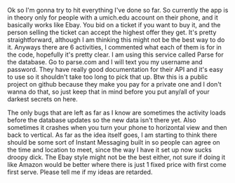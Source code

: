 Ok so I'm gonna try to hit everything I've done so far. So currently the app is in theory only for people with a umich.edu account on their phone, and it basically works like Ebay. You bid on a ticket if you want to buy it, and the person selling the ticket can accept the highest offer they get. It's pretty straightforward, although I am thinking this might not be the best way to do it. Anyways there are 6 activities, I commented what each of them is for in the code, hopefully it's pretty clear. I am using this service called Parse for the database. Go to parse.com and I will text you my username and password. They have really good documentation for their API and it's easy to use so it shouldn't take too long to pick that up. Btw this is a public project on github because they make you pay for a private one and I don't wanna do that, so just keep that in mind before you put any/all of your darkest secrets on here.

The only bugs that are left as far as I know are sometimes the activity loads before the database updates so the new data isn't there yet. Also sometimes it crashes when you turn your phone to horizontal view and then back to vertical. As far as the idea itself goes, I am starting to think there should be some sort of Instant Messaging built in so people can agree on the time and location to meet, since the way I have it set up now sucks droopy dick. The Ebay style might not be the best either, not sure if doing it like Amazon would be better where there is just 1 fixed price with first come first serve. Please tell me if my ideas are retarded.
